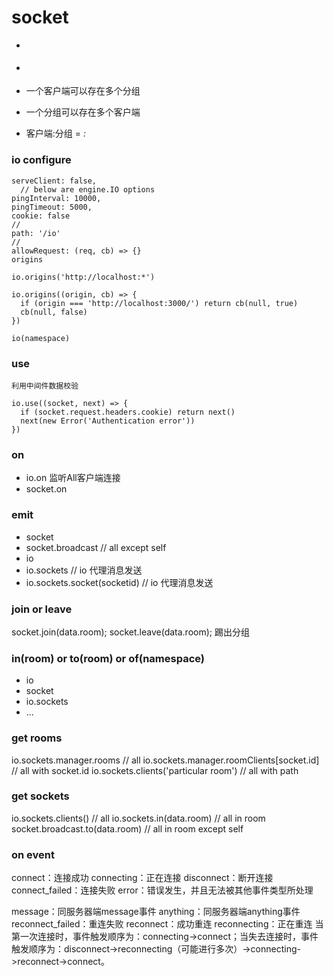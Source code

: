 # socket

- [](https://www.w3cschool.cn/socket/socket-odxe2egl.html)
- [](https://blog.csdn.net/function__/article/details/73089504)

- 一个客户端可以存在多个分组
- 一个分组可以存在多个客户端
- 客户端:分组 = *:*

### io configure
```
serveClient: false,
  // below are engine.IO options
pingInterval: 10000,
pingTimeout: 5000,
cookie: false
//
path: '/io'
//
allowRequest: (req, cb) => {}
origins

```
```
io.origins('http://localhost:*')

io.origins((origin, cb) => {
  if (origin === 'http://localhost:3000/') return cb(null, true)
  cb(null, false)
})

io(namespace)
```

### use
```
利用中间件数据校验

io.use((socket, next) => {
  if (socket.request.headers.cookie) return next()
  next(new Error('Authentication error'))
})
```

### on
- io.on 监听All客户端连接
- socket.on


### emit
- socket
- socket.broadcast // all except self
- io
- io.sockets  // io  代理消息发送
- io.sockets.socket(socketid) // io  代理消息发送


### join or leave
socket.join(data.room);
socket.leave(data.room); 踢出分组

### in(room) or to(room) or of(namespace)
- io
- socket
- io.sockets
- ...

### get rooms
io.sockets.manager.rooms // all
io.sockets.manager.roomClients[socket.id] // all with socket.id
io.sockets.clients('particular room') // all with path


### get sockets
io.sockets.clients()  // all
io.sockets.in(data.room) // all in room
socket.broadcast.to(data.room) // all in room except self


### on event
connect：连接成功
connecting：正在连接
disconnect：断开连接
connect_failed：连接失败
error：错误发生，并且无法被其他事件类型所处理

message：同服务器端message事件
anything：同服务器端anything事件
reconnect_failed：重连失败
reconnect：成功重连
reconnecting：正在重连
当第一次连接时，事件触发顺序为：connecting->connect；当失去连接时，事件触发顺序为：disconnect->reconnecting（可能进行多次）->connecting->reconnect->connect。